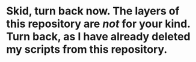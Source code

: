 # Skid, turn back now. The layers of this repository are *not* for your kind. Turn back, as I have already deleted my scripts from this repository.